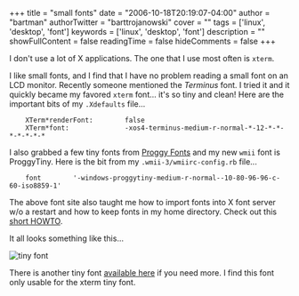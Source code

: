 +++
title = "small fonts"
date = "2006-10-18T20:19:07-04:00"
author = "bartman"
authorTwitter = "barttrojanowski"
cover = ""
tags = ['linux', 'desktop', 'font']
keywords = ['linux', 'desktop', 'font']
description = ""
showFullContent = false
readingTime = false
hideComments = false
+++

I don't use a lot of X applications.  The one that I use most often is `xterm`.

I like small fonts, and I find that I have no problem reading a small font on an LCD monitor.
Recently someone mentioned the *Terminus* font.  I tried it and it quickly became my favored 
`xterm` font... it's so tiny and clean!  Here are the important bits of my `.Xdefaults` file...

        XTerm*renderFont:        false
        XTerm*font:              -xos4-terminus-medium-r-normal-*-12-*-*-*-*-*-*-*

I also grabbed a few tiny fonts from [Proggy Fonts](http://www.proggyfonts.com) and my new `wmii` font is 
ProggyTiny.  Here is the bit from my `.wmii-3/wmiirc-config.rb` file...

        font        '-windows-proggytiny-medium-r-normal--10-80-96-96-c-60-iso8859-1'

The above font site also taught me how to import fonts into X font server w/o a restart and how to
keep fonts in my home directory.  Check out this [short HOWTO](http://www.proggyfonts.com/XWindowsFontInstall.txt).

<!--more-->

It all looks something like this...

![tiny font](/~bart/screenshots/tiny-fonts.png)

There is another tiny font [available here](http://www.timeguy.com/cradek/01128220822) if you need more.
I find this font only usable for the xterm tiny font.
